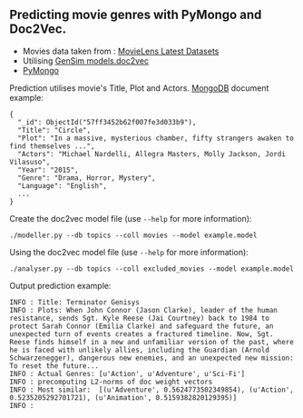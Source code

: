 ## Predicting movie genres with PyMongo and Doc2Vec. 

* Movies data taken from : [MovieLens Latest Datasets](http://grouplens.org/datasets/movielens/latest/)
* Utilising [GenSim models.doc2vec](https://radimrehurek.com/gensim/models/doc2vec.html)
* [PyMongo](https://api.mongodb.com/python/current/)

Prediction utilises movie's Title, Plot and Actors. 
[MongoDB](https://www.mongodb.com/download-center) document example: 

```
{
  "_id": ObjectId("57ff3452b62f007fe3d033b9"),
  "Title": "Circle",
  "Plot": "In a massive, mysterious chamber, fifty strangers awaken to find themselves ...",
  "Actors": "Michael Nardelli, Allegra Masters, Molly Jackson, Jordi Vilasuso",
  "Year": "2015",
  "Genre": "Drama, Horror, Mystery",  
  "Language": "English",
  ...
}

```

Create the doc2vec model file (use `--help` for more information): 

```
./modeller.py --db topics --coll movies --model example.model
```

Using the doc2vec model file (use `--help` for more information): 

```
./analyser.py --db topics --coll excluded_movies --model example.model

```

Output prediction example: 

```
INFO : Title: Terminator Genisys
INFO : Plots: When John Connor (Jason Clarke), leader of the human resistance, sends Sgt. Kyle Reese (Jai Courtney) back to 1984 to protect Sarah Connor (Emilia Clarke) and safeguard the future, an unexpected turn of events creates a fractured timeline. Now, Sgt. Reese finds himself in a new and unfamiliar version of the past, where he is faced with unlikely allies, including the Guardian (Arnold Schwarzenegger), dangerous new enemies, and an unexpected new mission: To reset the future...
INFO : Actual Genres: [u'Action', u'Adventure', u'Sci-Fi']
INFO : precomputing L2-norms of doc weight vectors
INFO : Most similar:  [(u'Adventure', 0.5624773502349854), (u'Action', 0.5235205292701721), (u'Animation', 0.5159382820129395)]
INFO :   

```